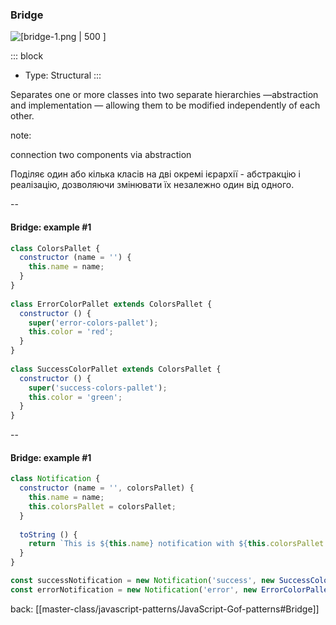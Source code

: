 ### Bridge <!-- element style="display:none" -->

<split left="1" right="1">

![[bridge-1.png | 500 ]](./imgs/bridge.png)

::: block <!-- element style="display: flex; font-size: 2rem" align="center"  -->
- Type: Structural
::: 

</split>

Separates one or more classes into two separate hierarchies —abstraction and implementation — allowing them to be modified independently of each other.

note: 

connection two components via abstraction

Поділяє один або кілька класів на дві окремі ієрархії - абстракцію і реалізацію, дозволяючи змінювати їх незалежно один від одного.

--

#### Bridge: example #1

```js
class ColorsPallet {  
  constructor (name = '') {  
    this.name = name;  
  }  
}  
  
class ErrorColorPallet extends ColorsPallet {  
  constructor () {  
    super('error-colors-pallet');  
    this.color = 'red';  
  }  
}  
  
class SuccessColorPallet extends ColorsPallet {  
  constructor () {  
    super('success-colors-pallet');  
    this.color = 'green';  
  }  
}
```

--

#### Bridge: example #1

```js
class Notification {  
  constructor (name = '', colorsPallet) {  
    this.name = name;  
    this.colorsPallet = colorsPallet;  
  }  
  
  toString () {  
    return `This is ${this.name} notification with ${this.colorsPallet.color} colors pallet`;  
  }  
}

const successNotification = new Notification('success', new SuccessColorPallet());  
const errorNotification = new Notification('error', new ErrorColorPallet());
```


back: [[master-class/javascript-patterns/JavaScript-Gof-patterns#Bridge]] <!-- element style="display:none" -->
